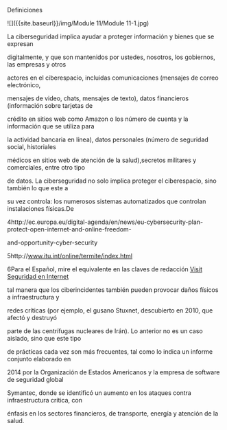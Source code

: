 Definiciones

![]({{site.baseurl}}/img/Module 11/Module 11-1.jpg)


La ciberseguridad implica ayudar a proteger información y bienes que se expresan 

digitalmente, y que son mantenidos por ustedes, nosotros, los gobiernos, las empresas y otros 

actores en el ciberespacio, incluidas comunicaciones (mensajes de correo electrónico, 

mensajes de video, chats, mensajes de texto), datos financieros (información sobre tarjetas de 

crédito en sitios web como Amazon o los número de cuenta y la información que se utiliza para 

la actividad bancaria en línea), datos personales (número de seguridad social, historiales 

médicos en sitios web de atención de la salud),secretos militares y comerciales, entre otro tipo 

de datos. La ciberseguridad no solo implica proteger el ciberespacio, sino también lo que este a 

su vez controla: los numerosos sistemas automatizados que controlan instalaciones físicas.De 

4http://ec.europa.eu/digital-agenda/en/news/eu-cybersecurity-plan-protect-open-internet-and-online-freedom-

and-opportunity-cyber-security

5http://www.itu.int/online/termite/index.html

6Para el Español, mire el equivalente en las claves de redacción <a href=“” target=“_blankhttp://www.fundeu.es/recomendacion/seguridad-en-internet-claves-de-redaccion/”>Visit Seguridad en Internet</a>

tal manera que los ciberincidentes también pueden provocar daños físicos a infraestructura y 

redes críticas (por ejemplo, el gusano Stuxnet, descubierto en 2010, que afectó y destruyó 

parte de las centrífugas nucleares de Irán). Lo anterior no es un caso aislado, sino que este tipo 

de prácticas cada vez son más frecuentes, tal como lo indica un informe conjunto elaborado en 

2014 por la Organización de Estados Americanos y la empresa de software de seguridad global 

Symantec, donde se identificó un aumento en los ataques contra infraestructura crítica, con 

énfasis en los sectores financieros, de transporte, energía y atención de la salud.
